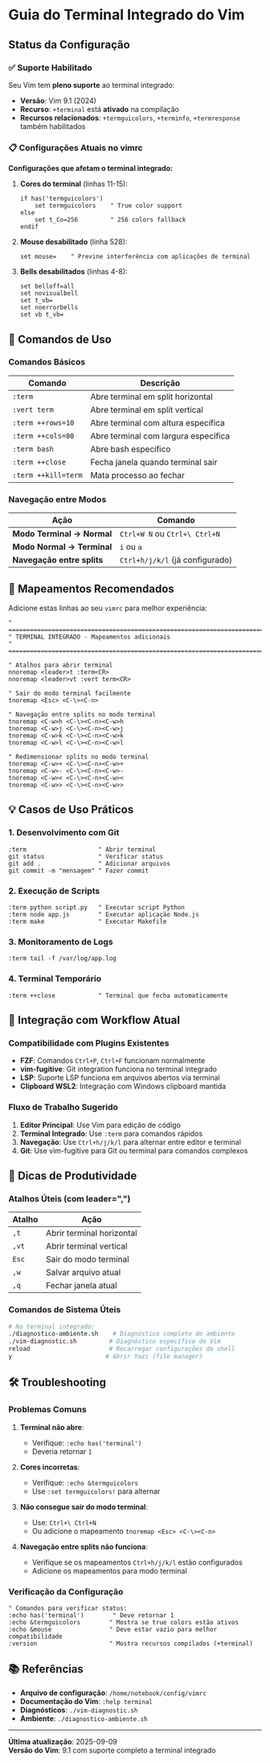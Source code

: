 # Guia do Terminal Integrado do Vim

## Status da Configuração

### ✅ Suporte Habilitado

Seu Vim tem **pleno suporte** ao terminal integrado:
- **Versão**: Vim 9.1 (2024)
- **Recurso**: `+terminal` está **ativado** na compilação
- **Recursos relacionados**: `+termguicolors`, `+terminfo`, `+termresponse` também habilitados

### 📋 Configurações Atuais no vimrc

**Configurações que afetam o terminal integrado:**

1. **Cores do terminal** (linhas 11-15):
   ```vim
   if has('termguicolors')
       set termguicolors    " True color support
   else
       set t_Co=256         " 256 colors fallback
   endif
   ```

2. **Mouse desabilitado** (linha 528):
   ```vim
   set mouse=    " Previne interferência com aplicações de terminal
   ```

3. **Bells desabilitados** (linhas 4-8):
   ```vim
   set belloff=all
   set novisualbell
   set t_vb=
   set noerrorbells
   set vb t_vb=
   ```

## 🚀 Comandos de Uso

### Comandos Básicos

| Comando | Descrição |
|---------|-----------|
| `:term` | Abre terminal em split horizontal |
| `:vert term` | Abre terminal em split vertical |
| `:term ++rows=10` | Abre terminal com altura específica |
| `:term ++cols=80` | Abre terminal com largura específica |
| `:term bash` | Abre bash específico |
| `:term ++close` | Fecha janela quando terminal sair |
| `:term ++kill=term` | Mata processo ao fechar |

### Navegação entre Modos

| Ação | Comando |
|------|---------|
| **Modo Terminal → Normal** | `Ctrl+W N` ou `Ctrl+\ Ctrl+N` |
| **Modo Normal → Terminal** | `i` ou `a` |
| **Navegação entre splits** | `Ctrl+h/j/k/l` (já configurado) |

## 🔧 Mapeamentos Recomendados

Adicione estas linhas ao seu `vimrc` para melhor experiência:

```vim
" =============================================================================
" TERMINAL INTEGRADO - Mapeamentos adicionais
" =============================================================================

" Atalhos para abrir terminal
nnoremap <leader>t :term<CR>
nnoremap <leader>vt :vert term<CR>

" Sair do modo terminal facilmente
tnoremap <Esc> <C-\><C-n>

" Navegação entre splits no modo terminal
tnoremap <C-w>h <C-\><C-n><C-w>h
tnoremap <C-w>j <C-\><C-n><C-w>j
tnoremap <C-w>k <C-\><C-n><C-w>k  
tnoremap <C-w>l <C-\><C-n><C-w>l

" Redimensionar splits no modo terminal
tnoremap <C-w>+ <C-\><C-n><C-w>+
tnoremap <C-w>- <C-\><C-n><C-w>-
tnoremap <C-w>< <C-\><C-n><C-w><
tnoremap <C-w>> <C-\><C-n><C-w>>
```

## 💡 Casos de Uso Práticos

### 1. Desenvolvimento com Git
```vim
:term                    " Abrir terminal
git status               " Verificar status
git add .                " Adicionar arquivos
git commit -m "mensagem" " Fazer commit
```

### 2. Execução de Scripts
```vim
:term python script.py   " Executar script Python
:term node app.js        " Executar aplicação Node.js
:term make               " Executar Makefile
```

### 3. Monitoramento de Logs
```vim
:term tail -f /var/log/app.log
```

### 4. Terminal Temporário
```vim
:term ++close            " Terminal que fecha automaticamente
```

## 🔄 Integração com Workflow Atual

### Compatibilidade com Plugins Existentes

- **FZF**: Comandos `Ctrl+P`, `Ctrl+F` funcionam normalmente
- **vim-fugitive**: Git integration funciona no terminal integrado  
- **LSP**: Suporte LSP funciona em arquivos abertos via terminal
- **Clipboard WSL2**: Integração com Windows clipboard mantida

### Fluxo de Trabalho Sugerido

1. **Editor Principal**: Use Vim para edição de código
2. **Terminal Integrado**: Use `:term` para comandos rápidos
3. **Navegação**: Use `Ctrl+h/j/k/l` para alternar entre editor e terminal
4. **Git**: Use vim-fugitive para Git ou terminal para comandos complexos

## 🎯 Dicas de Produtividade

### Atalhos Úteis (com leader=",")

| Atalho | Ação |
|--------|------|
| `,t` | Abrir terminal horizontal |
| `,vt` | Abrir terminal vertical |
| `Esc` | Sair do modo terminal |
| `,w` | Salvar arquivo atual |
| `,q` | Fechar janela atual |

### Comandos de Sistema Úteis

```bash
# No terminal integrado:
./diagnostico-ambiente.sh    # Diagnóstico completo do ambiente
./vim-diagnostic.sh         # Diagnóstico específico do Vim
reload                      # Recarregar configurações do shell
y                          # Abrir Yazi (file manager)
```

## 🛠️ Troubleshooting

### Problemas Comuns

1. **Terminal não abre**:
   - Verifique: `:echo has('terminal')`
   - Deveria retornar `1`

2. **Cores incorretas**:
   - Verifique: `:echo &termguicolors`
   - Use `:set termguicolors!` para alternar

3. **Não consegue sair do modo terminal**:
   - Use: `Ctrl+\ Ctrl+N`
   - Ou adicione o mapeamento `tnoremap <Esc> <C-\><C-n>`

4. **Navegação entre splits não funciona**:
   - Verifique se os mapeamentos `Ctrl+h/j/k/l` estão configurados
   - Adicione os mapeamentos para modo terminal

### Verificação da Configuração

```vim
" Comandos para verificar status:
:echo has('terminal')        " Deve retornar 1
:echo &termguicolors        " Mostra se true colors estão ativos  
:echo &mouse                " Deve estar vazio para melhor compatibilidade
:version                    " Mostra recursos compilados (+terminal)
```

## 📚 Referências

- **Arquivo de configuração**: `/home/notebook/config/vimrc`
- **Documentação do Vim**: `:help terminal`
- **Diagnósticos**: `./vim-diagnostic.sh`
- **Ambiente**: `./diagnostico-ambiente.sh`

---

**Última atualização**: 2025-09-09  
**Versão do Vim**: 9.1 com suporte completo a terminal integrado
